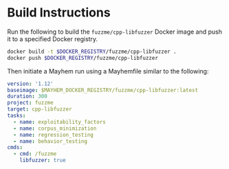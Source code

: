 # Build Instructions

Run the following to build the `fuzzme/cpp-libfuzzer` Docker image and push it to a specified Docker registry.

```sh
docker build -t $DOCKER_REGISTRY/fuzzme/cpp-libfuzzer .
docker push $DOCKER_REGISTRY/fuzzme/cpp-libfuzzer
```

Then initiate a Mayhem run using a Mayhemfile similar to the following:

```yaml
version: '1.12'
baseimage: $MAYHEM_DOCKER_REGISTRY/fuzzme/cpp-libfuzzer:latest
duration: 300
project: fuzzme
target: cpp-libfuzzer
tasks:
  - name: exploitability_factors
  - name: corpus_minimization
  - name: regression_testing
  - name: behavior_testing
cmds:
  - cmd: /fuzzme
    libfuzzer: true
```